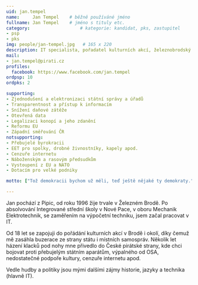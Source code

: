 ```yaml
---
uid: jan.tempel
name:     Jan Tempel  	# běžně používáné jméno
fullname: Jan Tempel  	# jméno s tituly etc.
category:                 	# kategorie: kandidat, pks, zastupitel
- psp
- pks
img: people/jan-tempel.jpg   # 165 x 220
description: IT specialista, pořadatel kulturních akcí, železnobrodský zastupitel a první místopředseda krajského sdružení libereckého kraje.            	# kratký popis, max 160 znaků
mail:
- jan.tempel@pirati.cz
profiles:
  facebook: https://www.facebook.com/jan.tempel
ordpsp: 10
ordpks: 2

supporting:
- Zjednodušení a elektronizaci státní správy a úřadů
- Transparentnost a přístup k informacím
- Snížení daňové zátěže
- Otevřená data
- Legalizaci konopí a jeho zdanění
- Reformu EU
- Západní směřování ČR
notsupporting:
- Přebujelé byrokracii
- EET pro spolky, drobné živnostníky, kapely apod.
- Cenzuře internetu
- Náboženským a rasovým předsudkům
- Vystoupení z EU a NATO
- Dotacím pro velké podniky 

motto: ["Tož demokracii bychom už měli, teď ještě nějaké ty demokraty.", "Tomáš Garrigue Masaryk"]

---
```


Jan pochází z Pipic, od roku 1996 žije trvale v Železném Brodě. Po absolvování Integrované střední školy v Nové Pace, v oboru Mechanik Elektrotechnik, se zaměřením na výpočetní techniku, jsem začal pracovat v IT.

Od 18 let se zapojuji do pořádání kulturních akcí v Brodě i okolí, díky čemuž mě zasáhla buzerace ze strany státu i místních samospráv. Několik let házení klacků pod nohy mne přivedlo do České pirátské strany, kde chci bojovat proti přebujelým státním aparátům, výpalného od OSA, nedostatečné podpoře kultury, cenzuře internetu apod.

Vedle hudby a politiky jsou mými dalšími zájmy historie, jazyky a technika (hlavně IT).